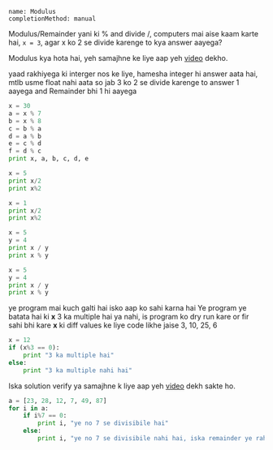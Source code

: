 ```ngMeta
name: Modulus
completionMethod: manual
```

Modulus/Remainder yani ki % and divide /, computers mai aise kaam karte hai,
`x = 3`, agar x ko 2 se divide karenge to kya answer aayega?

Modulus kya hota hai, yeh samajhne ke liye aap yeh [video](https://www.youtube.com/watch?v=0k-X9XXlp_U) dekho.

yaad rakhiyega ki interger nos ke liye, hamesha integer hi answer aata hai, mtlb usme float nahi aata
so jab 3 ko 2 se divide karenge to answer 1 aayega and Remainder bhi 1 hi aayega

<!-- TODO Aap pehle iss video ko dekhein `modulus operator` ka dry run samajhne ke liye. -->

```python
x = 30
a = x % 7
b = x % 8
c = b % a
d = a % b
e = c % d
f = d % c
print x, a, b, c, d, e
```

```python
x = 5
print x/2
print x%2
```

```python
x = 1
print x/2
print x%2
```

```python
x = 5
y = 4
print x / y
print x % y
```


```python
x = 5
y = 4
print x / y
print x % y
```

ye program mai kuch galti hai isko aap ko sahi karna hai
Ye program ye batata hai ki **x** 3 ka multiple hai ya nahi, is program ko dry run kare or fir sahi bhi kare
**x** ki diff values ke liye code likhe jaise 3, 10, 25, 6

```python
x = 12
if (x%3 == 0):
	print "3 ka multiple hai"
else:
	print "3 ka multiple nahi hai"
```
Iska solution verify ya samajhne k liye aap yeh [video](https://www.youtube.com/watch?v=xBWa3aN7-84) dekh sakte ho.

```python
a = [23, 28, 12, 7, 49, 87]
for i in a:
	if i%7 == 0:
		print i, "ye no 7 se divisibile hai"
	else:
		print i, "ye no 7 se divisibile nahi hai, iska remainder ye raha", i%7
```

